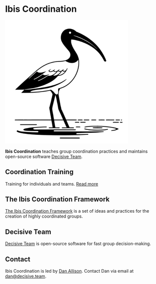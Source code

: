 # Ibis Coordination

<img src="ibis.png" width="400px">

__Ibis Coordination__ teaches group coordination practices and maintains open-source software [Decisive Team](https://decisive.team).

## Coordination Training

Training for individuals and teams. [Read more](/training)

## The Ibis Coordination Framework

[The Ibis Coordination Framework](/framework) is a set of ideas and practices for the creation of highly coordinated groups.

## Decisive Team

[Decisive Team](https://decisive.team) is open-source software for fast group decision-making.

## Contact

Ibis Coordination is led by [Dan Allison](https://danallison.info). Contact Dan via email at [dan@decisive.team](mailto:dan@decisive.team).
